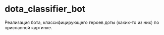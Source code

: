 # dota_classifier_bot
Реализация бота, классифицирующего героев доты (каких-то из них) по присланной картинке. 
